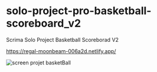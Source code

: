 # solo-project-pro-basketball-scoreboard_v2
Scrima Solo Project Basketball Scoreborad V2 


https://regal-moonbeam-006a2d.netlify.app/

![screen projet basketBall](https://imagizer.imageshack.com/img924/9387/uMEjn1.png)


